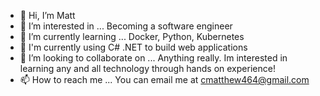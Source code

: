 - 👋 Hi, I’m Matt
- 👀 I’m interested in ... Becoming a software engineer
- 🌱 I’m currently learning ... Docker, Python, Kubernetes
- 🌱 I'm currently using C# .NET to build web applications
- 💞️ I’m looking to collaborate on ... Anything really. Im interested in learning any and all technology through hands on experience!
- 📫 How to reach me ... You can email me at cmatthew464@gmail.com

<!---
maty714/maty714 is a ✨ special ✨ repository because its `README.md` (this file) appears on your GitHub profile.
You can click the Preview link to take a look at your changes.
--->
